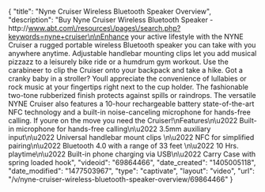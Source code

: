 {
    "title": "Nyne Cruiser Wireless Bluetooth Speaker Overview",
    "description": "Buy Nyne Cruiser Wireless Bluetooth Speaker - http:\/\/www.abt.com\/resources\/pages\/search.php?keywords=nyne+cruiser\n\nEnhance your active lifestyle with the NYNE Cruiser a rugged portable wireless Bluetooth speaker you can take with you anywhere anytime. Adjustable handlebar mounting clips let you add musical pizzazz to a leisurely bike ride or a humdrum gym workout. Use the carabineer to clip the Cruiser onto your backpack and take a hike. Got a cranky baby in a stroller? Youll appreciate the convenience of lullabies or rock music at your fingertips right next to the cup holder. The fashionable two-tone rubberized finish protects against spills or raindrops. The versatile NYNE Cruiser also features a 10-hour rechargeable battery state-of-the-art NFC technology and a built-in noise-canceling microphone for hands-free calling. If youre on the move you need the Cruiser!\nFeatures\n\u2022 Built-in microphone for hands-free calling\n\u2022 3.5mm auxiliary input\n\u2022 Universal handlebar mount clips \n\u2022 NFC for simplified pairing\n\u2022 Bluetooth 4.0 with a range of 33 feet \n\u2022 10 Hrs. playtime\n\u2022 Built-in phone charging via USB\n\u2022 Carry Case with spring loaded hook",
    "videoid": "69864466",
    "date_created": "1405005118",
    "date_modified": "1477503967",
    "type": "captivate",
    "layout": "video",
    "url": "\/v\/nyne-cruiser-wireless-bluetooth-speaker-overview\/69864466"
}